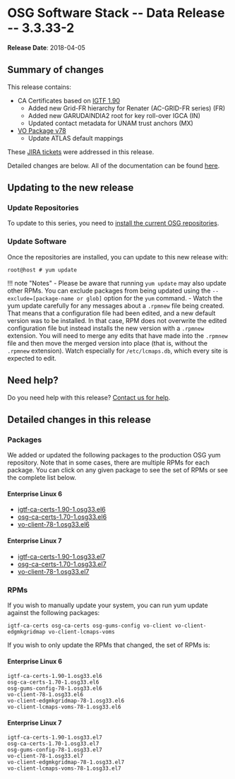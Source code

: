 OSG Software Stack -- Data Release -- 3.3.33-2
==============================================

**Release Date**: 2018-04-05

Summary of changes
------------------

This release contains:

-   CA Certificates based on [IGTF 1.90](http://dist.eugridpma.info/distribution/igtf/current/CHANGES)
    -   Added new Grid-FR hierarchy for Renater (AC-GRID-FR series) (FR)
    -   Added new GARUDAINDIA2 root for key roll-over IGCA (IN)
    -   Updated contact metadata for UNAM trust anchors (MX)
-   [VO Package v78](https://github.com/opensciencegrid/osg-vo-config/releases/tag/release-78)
    -   Update ATLAS default mappings

These [JIRA tickets](https://jira.opensciencegrid.org/issues/?jql=project%20%3D%20SOFTWARE%20AND%20fixVersion%20%3D%203.3.33-2%20ORDER%20BY%20priority%20DESC%2C%20key%20DESC) were addressed in this release.

Detailed changes are below. All of the documentation can be found [here](../../index.md).

Updating to the new release
---------------------------

### Update Repositories

To update to this series, you need to [install the current OSG repositories](../../common/yum.md#install-osg-repositories).

### Update Software

Once the repositories are installed, you can update to this new release with:

``` console
root@host # yum update
```

!!! note "Notes"
    -   Please be aware that running `yum update` may also update other RPMs. You can exclude packages from being updated using the `--exclude=[package-name or glob]` option for the `yum` command.
    -   Watch the yum update carefully for any messages about a `.rpmnew` file being created. That means that a configuration file had been edited, and a new default version was to be installed. In that case, RPM does not overwrite the edited configuration file but instead installs the new version with a `.rpmnew` extension. You will need to merge any edits that have made into the `.rpmnew` file and then move the merged version into place (that is, without the `.rpmnew` extension). Watch especially for `/etc/lcmaps.db`, which every site is expected to edit.

Need help?
----------

Do you need help with this release? [Contact us for help](../../common/help.md).

Detailed changes in this release
--------------------------------

### Packages

We added or updated the following packages to the production OSG yum repository. Note that in some cases, there are multiple RPMs for each package. You can click on any given package to see the set of RPMs or see the complete list below.

#### Enterprise Linux 6

-   [igtf-ca-certs-1.90-1.osg33.el6](https://koji.chtc.wisc.edu/koji/search?match=glob&type=build&terms=igtf-ca-certs-1.90-1.osg33.el6)
-   [osg-ca-certs-1.70-1.osg33.el6](https://koji.chtc.wisc.edu/koji/search?match=glob&type=build&terms=osg-ca-certs-1.70-1.osg33.el6)
-   [vo-client-78-1.osg33.el6](https://koji.chtc.wisc.edu/koji/search?match=glob&type=build&terms=vo-client-78-1.osg33.el6)

#### Enterprise Linux 7

-   [igtf-ca-certs-1.90-1.osg33.el7](https://koji.chtc.wisc.edu/koji/search?match=glob&type=build&terms=igtf-ca-certs-1.90-1.osg33.el7)
-   [osg-ca-certs-1.70-1.osg33.el7](https://koji.chtc.wisc.edu/koji/search?match=glob&type=build&terms=osg-ca-certs-1.70-1.osg33.el7)
-   [vo-client-78-1.osg33.el7](https://koji.chtc.wisc.edu/koji/search?match=glob&type=build&terms=vo-client-78-1.osg33.el7)

### RPMs

If you wish to manually update your system, you can run yum update against the following packages:

    igtf-ca-certs osg-ca-certs osg-gums-config vo-client vo-client-edgmkgridmap vo-client-lcmaps-voms

If you wish to only update the RPMs that changed, the set of RPMs is:

#### Enterprise Linux 6

``` file
igtf-ca-certs-1.90-1.osg33.el6
osg-ca-certs-1.70-1.osg33.el6
osg-gums-config-78-1.osg33.el6
vo-client-78-1.osg33.el6
vo-client-edgmkgridmap-78-1.osg33.el6
vo-client-lcmaps-voms-78-1.osg33.el6
```

#### Enterprise Linux 7

``` file
igtf-ca-certs-1.90-1.osg33.el7
osg-ca-certs-1.70-1.osg33.el7
osg-gums-config-78-1.osg33.el7
vo-client-78-1.osg33.el7
vo-client-edgmkgridmap-78-1.osg33.el7
vo-client-lcmaps-voms-78-1.osg33.el7
```
